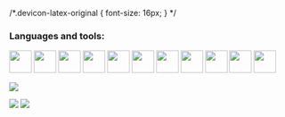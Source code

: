 <link rel="stylesheet" type='text/css' href="https://cdn.jsdelivr.net/gh/devicons/devicon@latest/devicon.min.css" />

/*.devicon-latex-original {
  font-size: 16px;
}
*/         

### Languages and tools:
<img src="https://cdn.jsdelivr.net/gh/devicons/devicon@latest/icons/python/python-original.svg" width="40"/> <img src="https://cdn.jsdelivr.net/gh/devicons/devicon@latest/icons/c/c-original.svg" width="40"/> <img src="https://cdn.jsdelivr.net/gh/devicons/devicon@latest/icons/cplusplus/cplusplus-original.svg" width="40"/> <img src="https://cdn.jsdelivr.net/gh/devicons/devicon@latest/icons/azuresqldatabase/azuresqldatabase-original.svg" width="40"/> <i class="devicon-latex-original"></i> <img src="https://cdn.jsdelivr.net/gh/devicons/devicon@latest/icons/numpy/numpy-original-wordmark.svg" width="40"/> <img src="https://cdn.jsdelivr.net/gh/devicons/devicon@latest/icons/scikitlearn/scikitlearn-original.svg" width="40"/> <img src="https://cdn.jsdelivr.net/gh/devicons/devicon@latest/icons/matplotlib/matplotlib-original.svg" width="40"/> <img src="https://cdn.jsdelivr.net/gh/devicons/devicon@latest/icons/pycharm/pycharm-original.svg" width="40"/> <img src="https://cdn.jsdelivr.net/gh/devicons/devicon@latest/icons/clion/clion-original.svg" width="40"/> <img src="https://cdn.jsdelivr.net/gh/devicons/devicon@latest/icons/jupyter/jupyter-original-wordmark.svg" width="40"/> <img src="https://cdn.jsdelivr.net/gh/devicons/devicon@latest/icons/mysql/mysql-original-wordmark.svg" width="40"/> 

          
          

![](http://github-profile-summary-cards.vercel.app/api/cards/profile-details?username=Annarepk&theme=noctis_minimus)

![](http://github-profile-summary-cards.vercel.app/api/cards/stats?username=Annarepk&theme=noctis_minimus) ![](http://github-profile-summary-cards.vercel.app/api/cards/repos-per-language?username=Annarepk&theme=noctis_minimus)


